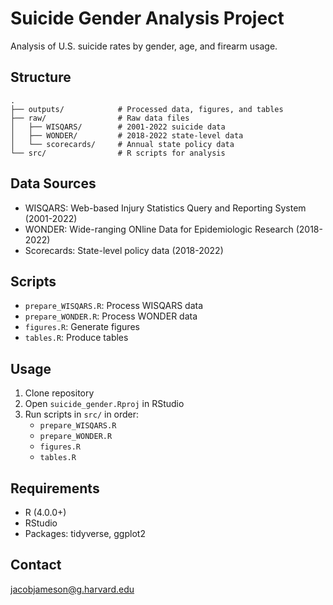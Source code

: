 # Suicide Gender Analysis Project

Analysis of U.S. suicide rates by gender, age, and firearm usage.

## Structure

```
.
├── outputs/            # Processed data, figures, and tables
├── raw/                # Raw data files
│   ├── WISQARS/        # 2001-2022 suicide data
│   ├── WONDER/         # 2018-2022 state-level data
│   └── scorecards/     # Annual state policy data
└── src/                # R scripts for analysis
```

## Data Sources

- WISQARS: Web-based Injury Statistics Query and Reporting System (2001-2022)
- WONDER: Wide-ranging ONline Data for Epidemiologic Research (2018-2022)
- Scorecards: State-level policy data (2018-2022)

## Scripts

- `prepare_WISQARS.R`: Process WISQARS data
- `prepare_WONDER.R`: Process WONDER data
- `figures.R`: Generate figures
- `tables.R`: Produce tables

## Usage

1. Clone repository
2. Open `suicide_gender.Rproj` in RStudio
3. Run scripts in `src/` in order:
   - `prepare_WISQARS.R`
   - `prepare_WONDER.R`
   - `figures.R`
   - `tables.R`

## Requirements

- R (4.0.0+)
- RStudio
- Packages: tidyverse, ggplot2 

## Contact

jacobjameson@g.harvard.edu
